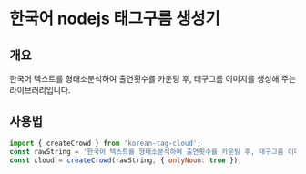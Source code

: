 # 한국어 nodejs 태그구름 생성기 

## 개요 
한국어 텍스트를 형태소분석하여 출연횟수를 카운팅 후, 태구그름 이미지를 생성해 주는 라이브러리입니다.

## 사용법

```javascript
import { createCrowd } from 'korean-tag-cloud';
const rawString = '한국어 텍스트를 형태소분석하여 출연횟수를 카운팅 후, 태구그름 이미지를 생성해 주는 라이브러리입니다.';
const cloud = createCrowd(rawString, { onlyNoun: true });
```
